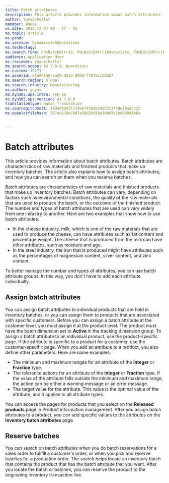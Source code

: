 ```yaml
---
title: Batch attributes
description: This article provides information about batch attributes. Batch attributes are characteristics of raw materials and finished products that make up inventory batches. The article also explains how to assign batch attributes, and how you can search on them when you reserve batches.
author: YuyuScheller
manager: AnnBe
ms.date: 2015-12-07 09 - 17 - 04
ms.topic: article
ms.prod: 
ms.service: Dynamics365Operations
ms.technology: 
ms.search.form: PdsBatchAttrib, PdsBatchAttribAssociate, PdsBatchAttribByAttribGroup, PdsBatchAttribByItem, PdsBatchAttribByitemCustomer, PdsBatchAttribGroup
audience: Application User
ms.reviewer: YuyuScheller
ms.search.scope: AX 7.0.0, Operations
ms.custom: 19271
ms.assetid: 63a96fa0-ca28-4a33-8950-f78fbcc28b57
ms.search.region: Global
ms.search.industry: Manufacturing
ms.author: yuyus
ms.dyn365.ops.intro: Feb-16
ms.dyn365.ops.version: AX 7.0.0
translationtype: Human Translation
ms.sourcegitcommit: 163dd8dd3f119eef45b9bc6d5313f48ef0adc222
ms.openlocfilehash: 527ae116a78d7a19d25d50a3d0d3c1bd898d4e8e


---
```


# <a name="batch-attributes"></a>Batch attributes

This article provides information about batch attributes. Batch attributes are characteristics of raw materials and finished products that make up inventory batches. The article also explains how to assign batch attributes, and how you can search on them when you reserve batches.

Batch attributes are characteristics of raw materials and finished products that make up inventory batches. Batch attributes can vary, depending on factors such as environmental conditions, the quality of the raw materials that are used to produce the batch, or the outcome of the finished product. The number and types of batch attributes that are used can vary widely from one industry to another. Here are two examples that show how to use batch attributes:

-   In the cheese industry, milk, which is one of the raw materials that are used to produce the cheese, can have attributes such as fat content and percentage weight. The cheese that is produced from the milk can have other attributes, such as moisture and age.
-   In the steel industry, the iron that is produced might have attributes such as the percentages of magnesium content, silver content, and zinc content.

To better manage the number and types of attributes, you can use batch attribute groups. In this way, you don't have to add each attribute individually.

## <a name="assign-batch-attributes"></a>Assign batch attributes
You can assign batch attributes to individual products that are held in inventory batches, or you can assign them to products that are associated with specific customers. Before you can assign a batch attribute at the customer level, you must assign it at the product level. The product must have the batch dimension set to **Active** in the tracking dimension group. To assign a batch attribute to an individual product, use the product-specific page. If the attribute is specific to a product for a customer, use the customer-specific page. When you add an attribute to a product, you also define other parameters. Here are some examples:

-   The minimum and maximum ranges for an attribute of the **Integer** or **Fraction** type.
-   The tolerance actions for an attribute of the **Integer** or **Fraction** type. If the value of the attribute falls outside the minimum and maximum range, the action can be either a warning message or an error message.
-   The target value for the attribute. This value is the optimal value of the attribute, and it applies to all attribute types.

You can access the pages for products that you select on the **Released products** page in Product information management. After you assign batch attributes to a product, you can add specific values to the attributes on the **Inventory batch attributes** page.

## <a name="reserve-batches"></a>Reserve batches
You can search on batch attributes when you do batch reservations for a sales order to fullfill a customer's order, or when you pick and reserve batches for a production order. The search helps locate an inventory batch that contains the product that has the batch attribute that you want. After you locate the batch or batches, you can reserve the product to the originating inventory transaction line.




<!--HONumber=Feb17_HO3-->


